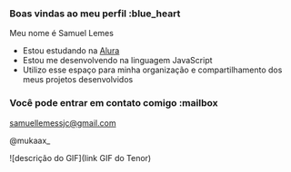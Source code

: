### Boas vindas ao meu perfil :blue_heart

Meu nome é Samuel Lemes

- Estou estudando na [Alura](https://www.alura.com.br)
- Estou me desenvolvendo na linguagem JavaScript
- Utilizo esse espaço para minha organização e compartilhamento dos meus projetos desenvolvidos

### Você pode entrar em contato comigo :mailbox

samuellemessjc@gmail.com

@mukaax_

![descrição do GIF](link GIF do Tenor)
